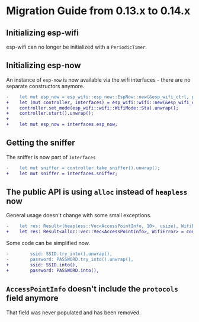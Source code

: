 # Migration Guide from 0.13.x to 0.14.x

## Initializing esp-wifi

esp-wifi can no longer be initialized with a `PeriodicTimer`.

## Initializing esp-now

An instance of `esp-now` is now available via the wifi interfaces - there are no separate constructors anymore.

```diff
-    let mut esp_now = esp_wifi::esp_now::EspNow::new(&esp_wifi_ctrl, peripherals.WIFI).unwrap();
+    let (mut controller, interfaces) = esp_wifi::wifi::new(&esp_wifi_ctrl, wifi).unwrap();
+    controller.set_mode(esp_wifi::wifi::WifiMode::Sta).unwrap();
+    controller.start().unwrap();
+
+    let mut esp_now = interfaces.esp_now;
```

## Getting the sniffer

The sniffer is now part of `Interfaces`

```diff
-    let mut sniffer = controller.take_sniffer().unwrap();
+    let mut sniffer = interfaces.sniffer;
```

## The public API is using `alloc` instead of `heapless` now

General usage doesn't change with some small exceptions.

```diff
-    let res: Result<(heapless::Vec<AccessPointInfo, 10>, usize), WifiError> = controller.scan_n();
+    let res: Result<alloc::vec::Vec<AccessPointInfo>, WifiError> = controller.scan_n(10);
```

Some code can be simplified now.
```diff
-        ssid: SSID.try_into().unwrap(),
-        password: PASSWORD.try_into().unwrap(),
+        ssid: SSID.into(),
+        password: PASSWORD.into(),
```

## `AccessPointInfo` doesn't include the `protocols` field anymore

That field was never populated and has been removed.
